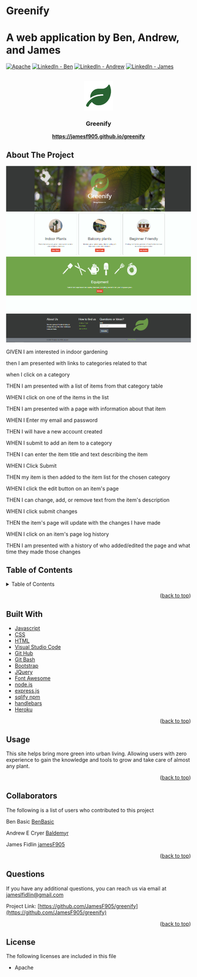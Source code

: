 # Greenify
# A web application by Ben, Andrew, and James
<div id="top"></div>

[![Apache][license-shield]][license-url]
[![LinkedIn - Ben][linkedin-shield]][linkedin-url-ben]
[![LinkedIn - Andrew][linkedin-shield]][linkedin-url-andrew]
[![LinkedIn - James][linkedin-shield]][linkedin-url-james]


<br />
<div align="center">
  <a href="https://github.com/JamesF905/greenify">
    <img src="public/images/logo.png" alt="Logo" width="80" height="80">
  </a>

  <h3 align="center">Greenify</h3>

  <p align="center">
    <a href="https://jamesf905.github.io/greenify"><strong>https://jamesf905.github.io/greenify</strong></a>
  </p>
</div>

## About The Project

[![Greenify][product-screenshot]](https://jamesf905.github.io/greenify)

GIVEN I am interested in indoor gardening

then I am presented with links to categories related to that

when I click on a category

THEN I am presented with a list of items from that category table

WHEN I click on one of the items in the list

THEN I am presented with a page with information about that item

WHEN I Enter my email and password

THEN I will have a new account created

WHEN I submit to add an item to a category

THEN I can enter the item title and text describing the item

WHEN I Click Submit

THEN my item is then added to the item list for the chosen category

WHEN I click the edit button on an item's page

THEN I can change, add, or remove text from the item's description

WHEN I click submit changes

THEN the item's page will update with the changes I have made

WHEN I click on an item's page log history

THEN I am presented with a history of who added/edited the page and what time they made those changes


## Table of Contents 
<details>
  <summary>Table of Contents</summary>
  <ol>   
    <li><a href="#About The Project">About The Project</a></li>
    <li><a href="#Usage">Usage</a></li>
    <li><a href="#Built With">Built With</a></li>
    <li><a href="#Collaborators">Collaborators</a></li>
    <li><a href="#Questions">Questions</a></li>
    <li><a href="#License">License</a></li>
  </ol>
</details>


<p align="right">(<a href="#top">back to top</a>)</p>


## Built With

* [Javascript](https://www.javascript.com/)
* [CSS](https://developer.mozilla.org/en-US/docs/Web/CSS)
* [HTML](https://developer.mozilla.org/en-US/docs/Web/HTML)
* [Visual Studio Code](https://code.visualstudio.com/)
* [Git Hub](https://github.com/)
* [Git Bash](https://git-scm.com/)
* [Bootstrap](https://getbootstrap.com/docs/3.3/)
* [JQuery](https://git-scm.com/)
* [Font Awesome](https://fontawesome.com/icons)
* [node.js](https://nodejs.org/en/)
* [express.js](https://expressjs.com/)
* [sqlify npm](https://www.npmjs.com/package/sqlify)
* [handlebars](https://fontawesome.com/icons)
* [Heroku](https://id.heroku.com)

<p align="right">(<a href="#top">back to top</a>)</p>


## Usage
    
This site helps bring more green into urban living. Allowing users with zero experience to gain the knowledge and tools to grow and take care of almost any plant. 
    
<p align="right">(<a href="#top">back to top</a>)</p>


## Collaborators
    
The following is a list of users who contributed to this project

Ben Basic <a href="https://github.com/BenBasic">BenBasic</a><br />

Andrew E Cryer <a href="https://github.com/Baldemyr">Baldemyr</a><br />

James Fidlin <a href="https://github.com/jamesF905">jamesF905</a><br />
    
<p align="right">(<a href="#top">back to top</a>)</p>


## Questions

If you have any additional questions, you can reach us via email at jameslfidlin@gmail.com

Project Link: [https://github.com/JamesF905/greenify](https://github.com/JamesF905/greenify)
    
<p align="right">(<a href="#top">back to top</a>)</p>


## License
    
The following licenses are included in this file
- Apache

[license-shield]: https://img.shields.io/badge/license-Apache-orange
[license-url]: https://gist.github.com/nicolasdao/a7adda51f2f185e8d2700e1573d8a633#licenses
[linkedin-shield]: https://img.shields.io/badge/-LinkedIn-black.svg?style=for-the-badge&logo=linkedin&colorB=555
[linkedin-url-ben]: https://www.linkedin.com
[linkedin-url-andrew]: https://www.linkedin.com/in/andrew-cryer-b863a723b/
[linkedin-url-james]: https://www.linkedin.com/in/james-fidlin-98853a239/
[product-screenshot]: public/images/Project_Screenshot.png



